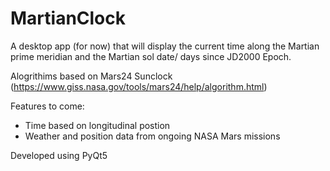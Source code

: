 # MartianClock

A desktop app (for now) that will display the current time along the Martian prime meridian and the Martian sol date/ days since JD2000 Epoch. 

Alogrithims based on Mars24 Sunclock (https://www.giss.nasa.gov/tools/mars24/help/algorithm.html)

Features to come: 

- Time based on longitudinal postion 
- Weather and position data from ongoing NASA Mars missions

Developed using PyQt5
